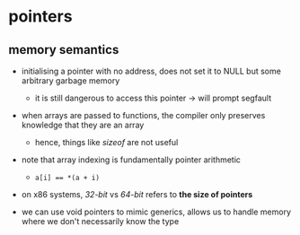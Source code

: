 # pointers

## memory semantics

- initialising a pointer with no address, does not set it to NULL but some arbitrary garbage memory
    - it is still dangerous to access this pointer -> will prompt segfault

- when arrays are passed to functions, the compiler only preserves knowledge that they are an array
    - hence, things like *sizeof* are not useful

- note that array indexing is fundamentally pointer arithmetic
    - `a[i] == *(a + i)`

- on x86 systems, *32-bit* vs *64-bit* refers to **the size of pointers**

- we can use void pointers to mimic generics, allows us to handle memory where we don't necessarily know the type
